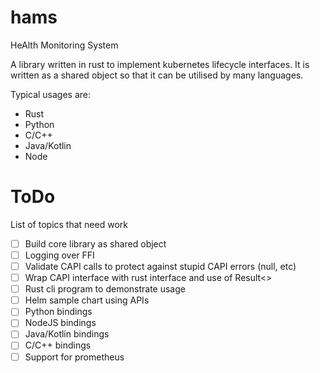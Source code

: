 # hams
HeAlth Monitoring System

A library written in rust to implement kubernetes lifecycle interfaces. It is written as a shared object so that it can be utilised by many languages.

Typical usages are:
* Rust
* Python
* C/C++
* Java/Kotlin
* Node

# ToDo

List of topics that need work

* [ ] Build core library as shared object
* [ ] Logging over FFI
* [ ] Validate CAPI calls to protect against stupid CAPI errors (null, etc)
* [ ] Wrap CAPI interface with rust interface and use of Result<>
* [ ] Rust cli program to demonstrate usage
* [ ] Helm sample chart using APIs
* [ ] Python bindings
* [ ] NodeJS bindings
* [ ] Java/Kotlin bindings
* [ ] C/C++ bindings
* [ ] Support for prometheus
